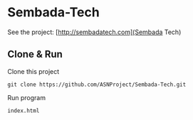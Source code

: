 # Sembada-Tech
See the project: [http://sembadatech.com](Sembada Tech)
## Clone & Run
Clone this project
```
git clone https://github.com/ASNProject/Sembada-Tech.git
```
Run program
```
index.html
```
